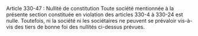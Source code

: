 Article 330-47 : Nullité de constitution
Toute société mentionnée à la présente section constituée en violation des articles 330-4 à 330-24 est nulle.
Toutefois, ni la société ni les sociétaires ne peuvent se prévaloir vis-à-vis des tiers de bonne foi des nullités ci-dessus prévues.
